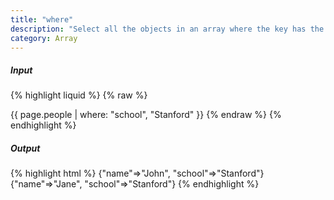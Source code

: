 ```yaml
---
title: "where"
description: "Select all the objects in an array where the key has the given value."
category: Array
---
```

##### Input
{% highlight liquid %}
{% raw %}
<!-- page.people is
  - name: "John"
    school: "Stanford"
  - name: "Jane"
    school: "Stanford"
  - name: "Joe"
    school: "Harvard"
-->
{{ page.people | where: "school", "Stanford" }}
{% endraw %}
{% endhighlight %}

##### Output

{% highlight html %}
{"name"=>"John", "school"=>"Stanford"}{"name"=>"Jane", "school"=>"Stanford"}
{% endhighlight %}

